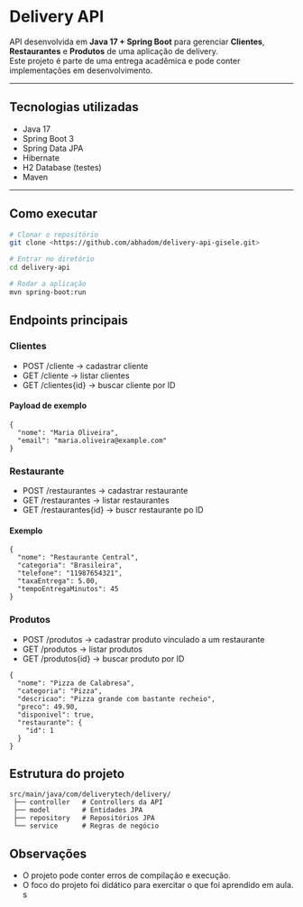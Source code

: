 # Delivery API

API desenvolvida em **Java 17 + Spring Boot** para gerenciar **Clientes**, **Restaurantes** e **Produtos** de uma aplicação de delivery.  
Este projeto é parte de uma entrega acadêmica e pode conter implementações em desenvolvimento.

---

## Tecnologias utilizadas
- Java 17  
- Spring Boot 3  
- Spring Data JPA  
- Hibernate  
- H2 Database (testes)  
- Maven  

---

## Como executar

```bash
# Clonar o repositório
git clone <https://github.com/abhadom/delivery-api-gisele.git>

# Entrar no diretório
cd delivery-api

# Rodar a aplicação
mvn spring-boot:run
```
## Endpoints principais
### Clientes
- POST /cliente -> cadastrar cliente
- GET /cliente -> listar clientes
- GET /clientes{id} -> buscar cliente por ID

#### Payload de exemplo
```
{
  "nome": "Maria Oliveira",
  "email": "maria.oliveira@example.com"
}
```
### Restaurante
- POST /restaurantes -> cadastrar restaurante
- GET /restaurantes -> listar restaurantes
- GET /restaurantes{id} -> buscr restaurante po ID

#### Exemplo
```
{
  "nome": "Restaurante Central",
  "categoria": "Brasileira",
  "telefone": "11987654321",
  "taxaEntrega": 5.00,
  "tempoEntregaMinutos": 45
}
```
### Produtos
- POST /produtos -> cadastrar produto vinculado a um restaurante
- GET /produtos -> listar produtos
- GET /produtos{id} -> buscar produto por ID

```
{
  "nome": "Pizza de Calabresa",
  "categoria": "Pizza",
  "descricao": "Pizza grande com bastante recheio",
  "preco": 49.90,
  "disponivel": true,
  "restaurante": {
    "id": 1
  }
}
```
## Estrutura do projeto
```
src/main/java/com/deliverytech/delivery/
 ├── controller   # Controllers da API
 ├── model        # Entidades JPA
 ├── repository   # Repositórios JPA
 └── service      # Regras de negócio
```

## Observações

- O projeto pode conter erros de compilação e execução.
- O foco do projeto foi didático para exercitar o que foi aprendido em aula.
s
